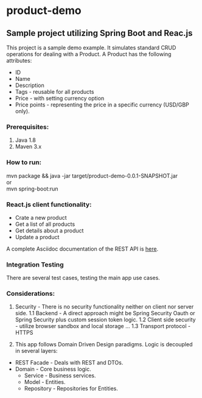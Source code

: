 # product-demo
## Sample project utilizing Spring Boot and Reac.js

This project is a sample demo example. It simulates standard CRUD operations for dealing with a Product.
A Product has the following attributes:
- ID
- Name
- Description
- Tags - reusable for all products
- Price - with setting currency option
- Price points - representing the price in a specific currency (USD/GBP only).

### Prerequisites:<br/>
1. Java 1.8 <br/>
2. Maven 3.x <br/>

### How to run: <br/>
mvn package && java -jar target/product-demo-0.0.1-SNAPSHOT.jar <br/>
or <br/>
mvn spring-boot:run <br/>

### React.js client functionality:
- Crate a new product
- Get a list of all products
- Get details about a product
- Update a product

A complete Asciidoc documentation of the REST API is [here](src/docs/asciidoc).

### Integration Testing
There are several test cases, testing the main app use cases.

### Considerations:
1. Security - There is no security functionality neither on client nor server side.
  1.1 Backend - A direct approach might be Spring Security Oauth or Spring Security plus custom session token logic.
  1.2 Client side security - utilize browser sandbox and local storage ...
  1.3 Transport protocol - HTTPS

2. This app follows Domain Driven Design paradigms. Logic is decoupled in several layers:
  * REST Facade - Deals with REST and DTOs.
  * Domain - Core business logic.
    * Service - Business services.
    * Model - Entities.
    * Repository - Repositories for Entities.
